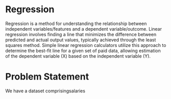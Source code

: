 # Regression

Regression is a method for understanding the relationship between independent variables/features and a dependent variable/outcome. Linear regression involves finding a line that minimizes the difference between predicted and actual output values,
typically achieved through the least squares method. Simple linear regression calculators utilize this approach to determine the best-fit line for a given set of paid data, allowing estimation of the dependent variable (X) based on the independent variable (Y).

# Problem Statement 

We have a dataset comprisingsalaries
